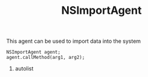 ﻿---
uid: crmscript_ref_NSImportAgent
title: NSImportAgent
intellisense: Void.NSImportAgent
keywords: NSImportAgent
so.topic: reference
---

This agent can be used to import data into the system

```crmscript
NSImportAgent agent;
agent.callMethod(arg1, arg2);
```

1. autolist

